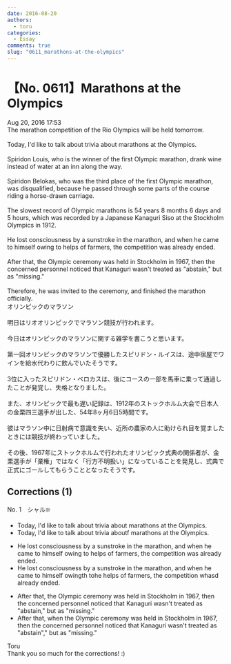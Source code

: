 ```yaml
---
date: 2016-08-20
authors:
  - toru
categories:
  - Essay
comments: true
slug: "0611_marathons-at-the-olympics"
---
```


# 【No. 0611】Marathons at the Olympics
<div class="date">Aug 20, 2016 17:53</div>
<div id="post"><div id="body_show_ori">
The marathon competition of the Rio Olympics will be held tomorrow.<br/><br/>Today, I'd like to talk about trivia about marathons at the Olympics.<br/><br/>Spiridon Louis, who is the winner of the first Olympic marathon, drank wine instead of water at an inn along the way.<br/><br/>Spiridon Belokas, who was the third place of the first Olympic marathon, was disqualified, because he passed through some parts of the course riding a horse-drawn carriage.<br/><br/>The slowest record of Olympic marathons is 54 years 8 months 6 days and 5 hours, which was recorded by a Japanese Kanaguri Siso at the Stockholm Olympics in 1912.<br/><br/>He lost consciousness by a sunstroke in the marathon, and when he came to himself owing to helps of farmers, the competition was already ended.<br/><br/>After that, the Olympic ceremony was held in Stockholm in 1967, then the concerned personnel noticed that Kanaguri wasn't treated as "abstain," but as "missing."  <br/><br/>Therefore, he was invited to the ceremony, and finished the marathon officially.
</div></div>

<!-- more -->

<div id="post_ja"><div id="body_show_mo">
オリンピックのマラソン<br/><br/>明日はリオオリンピックでマラソン競技が行われます。<br/><br/>今日はオリンピックのマラソンに関する雑学を書こうと思います。<br/><br/>第一回オリンピックのマラソンで優勝したスピリドン・ルイスは、途中宿屋でワインを給水代わりに飲んでいたそうです。<br/><br/>3位に入ったスピリドン・ベロカスは、後にコースの一部を馬車に乗って通過したことが発覚し、失格となりました。<br/><br/>また、オリンピックで最も遅い記録は、1912年のストックホルム大会で日本人の金栗四三選手が出した、54年8ヶ月6日5時間です。<br/><br/>彼はマラソン中に日射病で意識を失い、近所の農家の人に助けられ目を覚ましたときには競技が終わっていました。<br/><br/>その後、1967年にストックホルムで行われたオリンピック式典の関係者が、金栗選手が「棄権」ではなく「行方不明扱い」になっていることを発見し、式典で正式にゴールしてもらうこととなったそうです。
</div></div>

## Corrections (1)
<div id="block"><div class="first_name"> No. 1　<span class="just_name">シャル❇️</span></div><div id="block2">
<ul class="correction_field">
<li class="incorrect">Today, I'd like to talk about trivia about marathons at the Olympics.</li>
<li class="corrected correct">
Today, I'd like to talk about trivia <span class="f_gray"><span class="sline">ab</span></span>o<span class="f_gray"><span class="sline">ut</span></span><span class="f_red">f</span> marathons at the Olympics.
</li>
</ul>
<ul class="correction_field">
<li class="incorrect">He lost consciousness by a sunstroke in the marathon, and when he came to himself owing to helps of farmers, the competition was already ended.</li>
<li class="corrected correct">
He lost consciousness by a sunstroke in the marathon, and when he came to himself <span class="f_gray"><span class="sline">o</span></span>wi<span class="f_gray"><span class="sline">ng</span></span><span class="f_red">th</span> t<span class="f_gray"><span class="sline">o</span></span><span class="f_red">he</span> help<span class="f_gray"><span class="sline">s</span></span> of farmers, the competition <span class="f_gray"><span class="sline">w</span></span><span class="f_red">h</span>a<span class="f_gray"><span class="sline">s</span></span><span class="f_red">d</span> already ended.
</li>
</ul>
<ul class="correction_field">
<li class="incorrect">After that, the Olympic ceremony was held in Stockholm in 1967, then the concerned personnel noticed that Kanaguri wasn't treated as "abstain," but as "missing."  </li>
<li class="corrected correct">
After that, <span class="f_red">when </span>the Olympic ceremony was held in Stockholm in 1967, the<span class="f_gray"><span class="sline">n</span></span> <span class="f_gray"><span class="sline">the </span></span>concerned personnel noticed that Kanaguri wasn't treated as "abstain<span class="f_red">"</span>,<span class="f_gray"><span class="sline">"</span></span> but as "missing."  
</li>
</ul>
</div><div class="name"><span class="just_name">Toru</span><br>
Thank you so much for the corrections! :)
</div>
</div>
